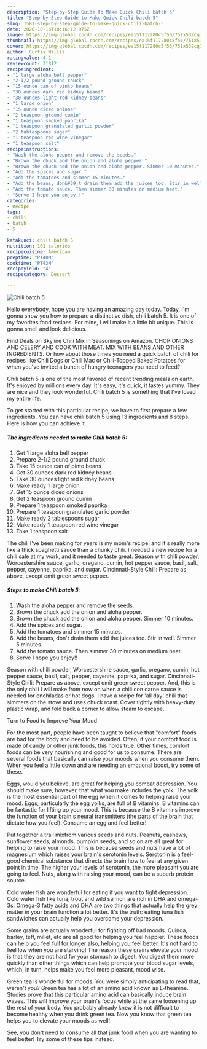 ```yaml
---
description: "Step-by-Step Guide to Make Quick Chili batch 5"
title: "Step-by-Step Guide to Make Quick Chili batch 5"
slug: 1581-step-by-step-guide-to-make-quick-chili-batch-5
date: 2020-10-16T18:16:12.975Z
image: https://img-global.cpcdn.com/recipes/ea15f117280c5f56/751x532cq70/chili-batch-5-recipe-main-photo.jpg
thumbnail: https://img-global.cpcdn.com/recipes/ea15f117280c5f56/751x532cq70/chili-batch-5-recipe-main-photo.jpg
cover: https://img-global.cpcdn.com/recipes/ea15f117280c5f56/751x532cq70/chili-batch-5-recipe-main-photo.jpg
author: Curtis Willis
ratingvalue: 4.1
reviewcount: 31812
recipeingredient:
- "1 large aloha bell pepper"
- "2-1/2 pound ground chuck"
- "15 ounce can of pinto beans"
- "30 ounces dark red kidney beans"
- "30 ounces light red kidney beans"
- "1 large onion"
- "15 ounce diced onions"
- "2 teaspoon ground cumin"
- "1 teaspoon smoked paprika"
- "1 teaspoon granulated garlic powder"
- "2 tablespoons sugar"
- "1 teaspoon red wine vinegar"
- "1 teaspoon salt"
recipeinstructions:
- "Wash the aloha pepper and remove the seeds."
- "Brown the chuck add the onion and aloha pepper."
- "Brown the chuck add the onion and aloha pepper. Simmer 10 minutes."
- "Add the spices and sugar."
- "Add the tomatoes and simmer 15 minutes."
- "Add the beans, don&#39;t drain them add the juices too. Stir in well. Simmer 5 minutes."
- "Add the tomato sauce. Then simmer 30 minutes on medium heat."
- "Serve I hope you enjoy!!"
categories:
- Recipe
tags:
- chili
- batch
- 5

katakunci: chili batch 5 
nutrition: 161 calories
recipecuisine: American
preptime: "PT40M"
cooktime: "PT43M"
recipeyield: "4"
recipecategory: Dessert

---
```



![Chili batch 5](https://img-global.cpcdn.com/recipes/ea15f117280c5f56/751x532cq70/chili-batch-5-recipe-main-photo.jpg)

Hello everybody, hope you are having an amazing day today. Today, I'm gonna show you how to prepare a distinctive dish, chili batch 5. It is one of my favorites food recipes. For mine, I will make it a little bit unique. This is gonna smell and look delicious.

Find Deals on Skyline Chili Mix in Seasonings on Amazon. CHOP ONIONS AND CELERY AND COOK WITH MEAT. MIX WITH BEANS AND OTHER INGREDIENTS. Or how about those times you need a quick batch of chili for recipes like Chili Dogs or Chili Mac or Chili-Topped Baked Potatoes for when you&#39;ve invited a bunch of hungry teenagers you need to feed?

Chili batch 5 is one of the most favored of recent trending meals on earth. It's enjoyed by millions every day. It's easy, it's quick, it tastes yummy. They are nice and they look wonderful. Chili batch 5 is something that I've loved my entire life.


To get started with this particular recipe, we have to first prepare a few ingredients. You can have chili batch 5 using 13 ingredients and 8 steps. Here is how you can achieve it.

<!--inarticleads1-->

##### The ingredients needed to make Chili batch 5:

1. Get 1 large aloha bell pepper
1. Prepare 2-1/2 pound ground chuck
1. Take 15 ounce can of pinto beans
1. Get 30 ounces dark red kidney beans
1. Take 30 ounces light red kidney beans
1. Make ready 1 large onion
1. Get 15 ounce diced onions
1. Get 2 teaspoon ground cumin
1. Prepare 1 teaspoon smoked paprika
1. Prepare 1 teaspoon granulated garlic powder
1. Make ready 2 tablespoons sugar
1. Make ready 1 teaspoon red wine vinegar
1. Take 1 teaspoon salt


The chili I&#39;ve been making for years is my mom&#39;s recipe, and it&#39;s really more like a thick spaghetti sauce than a chunky chili. I needed a new recipe for a chili sale at my work, and it needed to taste great. Season with chili powder, Worcestershire sauce, garlic, oregano, cumin, hot pepper sauce, basil, salt, pepper, cayenne, paprika, and sugar. Cincinnati-Style Chili: Prepare as above, except omit green sweet pepper. 

<!--inarticleads2-->

##### Steps to make Chili batch 5:

1. Wash the aloha pepper and remove the seeds.
1. Brown the chuck add the onion and aloha pepper.
1. Brown the chuck add the onion and aloha pepper. Simmer 10 minutes.
1. Add the spices and sugar.
1. Add the tomatoes and simmer 15 minutes.
1. Add the beans, don&#39;t drain them add the juices too. Stir in well. Simmer 5 minutes.
1. Add the tomato sauce. Then simmer 30 minutes on medium heat.
1. Serve I hope you enjoy!!


Season with chili powder, Worcestershire sauce, garlic, oregano, cumin, hot pepper sauce, basil, salt, pepper, cayenne, paprika, and sugar. Cincinnati-Style Chili: Prepare as above, except omit green sweet pepper. And, this is the only chili I will make from now on when a chili con carne sauce is needed for enchiladas or hot dogs. I have a recipe for &#39;all day&#39; chili that simmers on the stove and uses chuck roast. Cover tightly with heavy-duty plastic wrap, and fold back a corner to allow steam to escape. 

Turn to Food to Improve Your Mood


For the most part, people have been taught to believe that "comfort" foods are bad for the body and need to be avoided. Often, if your comfort food is made of candy or other junk foods, this holds true. Other times, comfort foods can be very nourishing and good for us to consume. There are several foods that basically can raise your moods when you consume them. When you feel a little down and are needing an emotional boost, try some of these.

Eggs, would you believe, are great for helping you combat depression. You should make sure, however, that what you make includes the yolk. The yolk is the most essential part of the egg iwhen it comes to helping raise your mood. Eggs, particularly the egg yolks, are full of B vitamins. B vitamins can be fantastic for lifting up your mood. This is because the B vitamins improve the function of your brain's neural transmitters (the parts of the brain that dictate how you feel). Consume an egg and feel better!

Put together a trail mixfrom various seeds and nuts. Peanuts, cashews, sunflower seeds, almonds, pumpkin seeds, and so on are all great for helping to raise your mood. This is because seeds and nuts have a lot of magnesium which raises your brain's serotonin levels. Serotonin is a feel-good chemical substance that directs the brain how to feel at any given point in time. The higher your levels of serotonin, the more pleasant you are going to feel. Nuts, along with raising your mood, can be a superb protein source.

Cold water fish are wonderful for eating if you want to fight depression. Cold water fish like tuna, trout and wild salmon are rich in DHA and omega-3s. Omega-3 fatty acids and DHA are two things that actually help the grey matter in your brain function a lot better. It's the truth: eating tuna fish sandwiches can actually help you overcome your depression. 

Some grains are actually wonderful for fighting off bad moods. Quinoa, barley, teff, millet, etc are all good for helping you feel happier. These foods can help you feel full for longer also, helping you feel better. It's not hard to feel low when you are starving! The reason these grains elevate your mood is that they are not hard for your stomach to digest. You digest them more quickly than other things which can help promote your blood sugar levels, which, in turn, helps make you feel more pleasant, mood wise.

Green tea is wonderful for moods. You were simply anticipating to read that, weren't you? Green tea has a lot of an amino acid known as L-theanine. Studies prove that this particular amino acid can basically induce brain waves. This will improve your brain's focus while at the same loosening up the rest of your body. You probably already knew it is not difficult to become healthy when you drink green tea. Now you know that green tea helps you to elevate your moods as well!

See, you don't need to consume all that junk food when you are wanting to feel better! Try  some  of  these  tips  instead.

